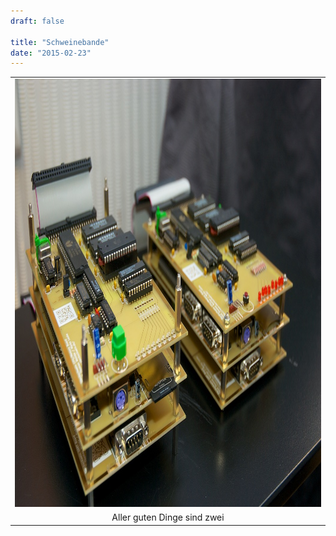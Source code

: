 ```yaml
---
draft: false

title: "Schweinebande"
date: "2015-02-23"
---
```


<table style="margin-left:auto;margin-right:auto;text-align:center;" cellspacing="0" cellpadding="0" align="center"><tbody><tr><td style="text-align:center;"><img class="alignnone size-full wp-image-609" src="images/schweinebande.jpg" alt="schweinebande" width="1024" height="685"></td></tr><tr><td style="text-align:center;">Aller guten Dinge sind zwei</td></tr></tbody></table>
